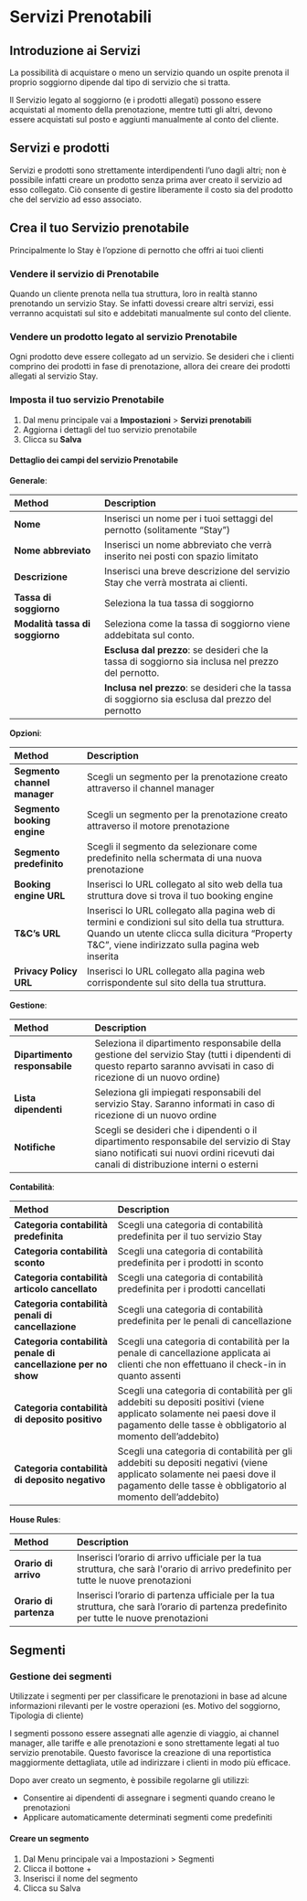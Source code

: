 # Servizi Prenotabili

## Introduzione ai Servizi

La possibilità di acquistare o meno un servizio quando un ospite prenota il proprio soggiorno dipende dal tipo di servizio che si tratta.

Il Servizio legato al soggiorno (e i prodotti allegati) possono essere acquistati al momento della prenotazione, mentre tutti gli altri, devono essere acquistati sul posto e aggiunti manualmente al conto del cliente.

## Servizi e prodotti

Servizi e prodotti sono strettamente interdipendenti l’uno dagli altri; non è possibile infatti creare un prodotto senza prima aver creato il servizio ad esso collegato. Ciò consente di gestire liberamente il costo sia del prodotto che del servizio ad esso associato.

## Crea il tuo Servizio prenotabile

Principalmente lo Stay è l’opzione di pernotto che offri ai tuoi clienti

### Vendere il servizio di Prenotabile

Quando un cliente prenota nella tua struttura, loro in realtà stanno prenotando un servizio Stay. Se infatti dovessi creare altri servizi, essi verranno acquistati sul sito e addebitati manualmente sul conto del cliente.

### Vendere un prodotto legato al servizio Prenotabile

Ogni prodotto deve essere collegato ad un servizio. Se desideri che i clienti comprino dei prodotti in fase di prenotazione, allora dei creare dei prodotti allegati al servizio Stay.

### Imposta il tuo servizio Prenotabile

1. Dal menu principale vai a __Impostazioni__ > __Servizi prenotabili__
2. Aggiorna i dettagli del tuo servizio prenotabile
3. Clicca su __Salva__

#### Dettaglio dei campi del servizio Prenotabile

__Generale__:

| Method                            |    Description                                                                        |
| :-------------------------------  |    :--------------------------------------------------------------------------------  |
| __Nome__                          |    Inserisci un nome per i tuoi settaggi del pernotto (solitamente “Stay”)            |
| __Nome abbreviato__               |    Inserisci un nome abbreviato che verrà inserito nei posti con spazio limitato      |
| __Descrizione__                   |    Inserisci una breve descrizione del servizio Stay che verrà mostrata ai clienti.   |
| __Tassa di soggiorno__            |    Seleziona la tua tassa di soggiorno                                                |
| __Modalità tassa di soggiorno__   |    Seleziona come la tassa di soggiorno viene addebitata sul conto.                   |
|                                   |      __Esclusa dal prezzo__: se desideri che la tassa di soggiorno sia inclusa nel prezzo del pernotto. 
|                                   |      __Inclusa nel prezzo__: se desideri che la tassa di soggiorno sia esclusa dal prezzo del pernotto                                          
                                    
__Opzioni__:

|  Method                               |    Description                                                                                                                                                                                          | 
|  :-----------------------------       |  :----------------------------------------------------------------------------------------------------------------------------------------------------------------------------------------------------  |
|  __Segmento channel manager__         |    Scegli un segmento per la prenotazione creato attraverso il channel manager                                                                                                                          |
|  __Segmento booking engine__          |    Scegli un segmento per la prenotazione creato attraverso il motore prenotazione                                                                                                                      |
|  __Segmento predefinito__             |    Scegli il segmento da selezionare come predefinito nella schermata di una nuova prenotazione                                                                                                         |
|  __Booking engine URL__               |    Inserisci lo URL collegato al sito web della tua struttura dove si trova il tuo booking engine                                                                                                       |
|  __T&C’s URL__                        |    Inserisci lo URL collegato alla pagina web di termini e condizioni sul sito della tua struttura. Quando un utente clicca sulla dicitura “Property T&C”, viene indirizzato sulla pagina web inserita  |
|  __Privacy Policy URL__               |    Inserisci lo URL collegato alla pagina web corrispondente sul sito della tua struttura.                                                                                                              |

__Gestione__:

|  Method                               |    Description                                                                                                                                                                                          | 
|  :-----------------------------       |  :----------------------------------------------------------------------------------------------------------------------------------------------------------------------------------------------------  |
|  __Dipartimento responsabile__        |    Seleziona il dipartimento responsabile della gestione del servizio Stay (tutti i dipendenti di questo reparto saranno avvisati in caso di ricezione di un nuovo ordine)                              |
|  __Lista dipendenti__                 |    Seleziona gli impiegati responsabili del servizio Stay. Saranno informati in caso di ricezione di un nuovo ordine                                                                                    |
|  __Notifiche__                        |    Scegli se desideri che i dipendenti o il dipartimento responsabile del servizio di Stay siano notificati sui nuovi ordini ricevuti dai canali di distribuzione interni o esterni                     |

__Contabilità__:

|   Method                                                        |     Description                                                                                                                                                                                 |
|   :-----------------------------------------------------------  |    :--------------------------------------------------------------------------------------------------------------------------------------------------------------------------------            |
|  __Categoria contabilità predefinita__                          |      Scegli una categoria di contabilità predefinita per il tuo servizio Stay                                                                                                                   |
|  __Categoria contabilità sconto__                               |      Scegli una categoria di contabilità predefinita per i prodotti in sconto                                                                                                                   |
|  __Categoria contabilità articolo cancellato__                  |      Scegli una categoria di contabilità predefinita per i prodotti cancellati                                                                                                                  |
|  __Categoria contabilità penali di cancellazione__              |      Scegli una categoria di contabilità predefinita per le penali di cancellazione                                                                                                             |
|  __Categoria contabilità penale di cancellazione per no show__  |      Scegli una categoria di contabilità per la penale di cancellazione applicata ai clienti che non effettuano il check-in in quanto assenti                                                   |       
|  __Categoria contabilità di deposito positivo__                 |      Scegli una categoria di contabilità per gli addebiti su depositi positivi (viene applicato solamente nei paesi dove il pagamento delle tasse è obbligatorio al momento dell’addebito)      |
|  __Categoria contabilità di deposito negativo__                 |      Scegli una categoria di contabilità per gli addebiti su depositi negativi (viene applicato solamente nei paesi dove il pagamento delle tasse è obbligatorio al momento dell’addebito)      |

__House Rules__:

|   Method                      |   Description                                                                                                                                         |
|   :-------------------------  |   :------------------------------------------------------------------------------------------------------------------------------------------------   |
|   __Orario di arrivo__        |    Inserisci l’orario di arrivo ufficiale per la tua struttura, che sarà l'orario di arrivo predefinito per tutte le nuove prenotazioni               |
|   __Orario di partenza__      |    Inserisci l’orario di partenza ufficiale per la tua struttura, che sarà l’orario di partenza predefinito per tutte le nuove prenotazioni           |

## Segmenti

### Gestione dei segmenti

Utilizzate i segmenti per per classificare le prenotazioni in base ad alcune informazioni rilevanti per le vostre operazioni (es. Motivo del soggiorno, Tipologia di cliente)

I segmenti possono essere assegnati alle agenzie di viaggio, ai channel manager, alle tariffe e alle prenotazioni e sono strettamente legati al tuo servizio prenotabile. Questo favorisce la creazione di una reportistica maggiormente dettagliata, utile ad indirizzare i clienti in modo più efficace.

Dopo aver creato un segmento, è possibile regolarne gli utilizzi:

* Consentire ai dipendenti di assegnare i segmenti quando creano le prenotazioni
* Applicare automaticamente determinati segmenti come predefiniti

#### Creare un segmento

1. Dal Menu principale vai a Impostazioni > Segmenti 
2. Clicca il bottone +
3. Inserisci il nome del segmento
4. Clicca su Salva
